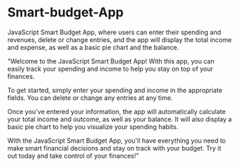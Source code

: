 # Smart-budget-App
JavaScript Smart Budget App, where users can enter their spending and revenues, delete or change entries, and the app will display the total income and expense, as well as a basic pie chart and the balance.

"Welcome to the JavaScript Smart Budget App! With this app, you can easily track your spending and income to help you stay on top of your finances.

To get started, simply enter your spending and income in the appropriate fields. You can delete or change any entries at any time.

Once you've entered your information, the app will automatically calculate your total income and outcome, as well as your balance. It will also display a basic pie chart to help you visualize your spending habits.

With the JavaScript Smart Budget App, you'll have everything you need to make smart financial decisions and stay on track with your budget. Try it out today and take control of your finances!"
